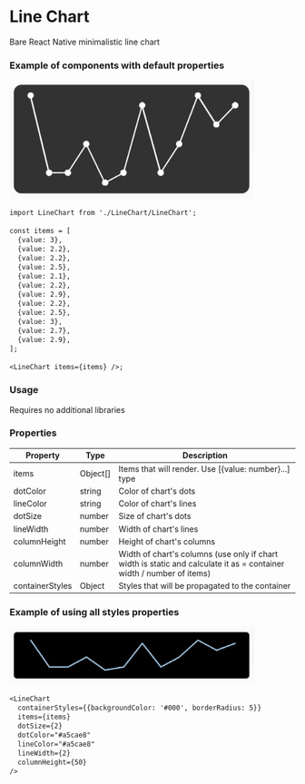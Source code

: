 # Line Chart

Bare React Native minimalistic line chart

### Example of components with default properties

![example](./screenshots/example1.jpg)

```tsx
import LineChart from './LineChart/LineChart';

const items = [
  {value: 3},
  {value: 2.2},
  {value: 2.2},
  {value: 2.5},
  {value: 2.1},
  {value: 2.2},
  {value: 2.9},
  {value: 2.2},
  {value: 2.5},
  {value: 3},
  {value: 2.7},
  {value: 2.9},
];

<LineChart items={items} />;
```

### Usage

Requires no additional libraries

### Properties

| Property        | Type     | Description                                                                                                          |
| --------------- | -------- | -------------------------------------------------------------------------------------------------------------------- |
| items           | Object[] | Items that will render. Use [{value: number}...] type                                                                |
| dotColor        | string   | Color of chart's dots                                                                                                |
| lineColor       | string   | Color of chart's lines                                                                                               |
| dotSize         | number   | Size of chart's dots                                                                                                 |
| lineWidth       | number   | Width of chart's lines                                                                                               |
| columnHeight    | number   | Height of chart's columns                                                                                            |
| columnWidth     | number   | Width of chart's columns (use only if chart width is static and calculate it as = container width / number of items) |
| containerStyles | Object   | Styles that will be propagated to the container                                                                      |

### Example of using all styles properties

![example](./screenshots/example2.jpg)

```tsx
<LineChart
  containerStyles={{backgroundColor: '#000', borderRadius: 5}}
  items={items}
  dotSize={2}
  dotColor="#a5cae8"
  lineColor="#a5cae8"
  lineWidth={2}
  columnHeight={50}
/>
```
